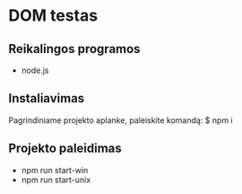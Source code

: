 # DOM testas

## Reikalingos programos
* node.js

## Instaliavimas
Pagrindiniame projekto aplanke, paleiskite komandą:
  $ npm i

## Projekto paleidimas
  * npm run start-win
  * npm run start-unix